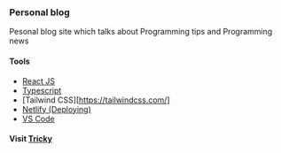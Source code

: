 ### Personal blog
Pesonal blog site which talks about Programming tips and Programming news

#### Tools 
- [React JS](https://reactjs.org/)
- [Typescript](https://www.typescriptlang.org/)
- [Tailwind CSS][https://tailwindcss.com/]
- [Netlify (Deploying)](https://www.netlify.com/)
- [VS Code](https://code.visualstudio.com/)

#### Visit [Tricky](https://tricky.netlify.app)
